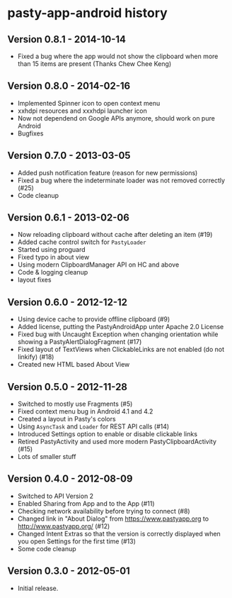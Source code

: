 pasty-app-android history
========================

Version 0.8.1 - 2014-10-14
--------------------------
  * Fixed a bug where the app would not show the clipboard when more than 15 items are present (Thanks Chew Chee Keng)

Version 0.8.0 - 2014-02-16
--------------------------
  * Implemented Spinner icon to open context menu
  * xxhdpi resources and xxxhdpi launcher icon
  * Now not dependend on Google APIs anymore, should work on pure Android
  * Bugfixes

Version 0.7.0 - 2013-03-05
--------------------------
  * Added push notification feature (reason for new permissions)
  * Fixed a bug where the indeterminate loader was not removed correctly (#25)
  * Code cleanup

Version 0.6.1 - 2013-02-06
--------------------------
  * Now reloading clipboard without cache after deleting an item (#19)
  * Added cache control switch for `PastyLoader`
  * Started using proguard
  * Fixed typo in about view
  * Using modern ClipboardManager API on HC and above
  * Code & logging cleanup
  * layout fixes

Version 0.6.0 - 2012-12-12 
--------------------------
  * Using device cache to provide offline clipboard (#9)
  * Added license, putting the PastyAndroidApp unter Apache 2.0 License
  * Fixed bug with Uncaught Exception when changing orientation while showing a PastyAlertDialogFragment (#17)
  * Fixed layout of TextViews when ClickableLinks are not enabled (do not linkify) (#18)
  * Created new HTML based About View

Version 0.5.0 - 2012-11-28
--------------------------
  * Switched to mostly use Fragments (#5)
  * Fixed context menu bug in Android 4.1 and 4.2
  * Created a layout in Pasty's colors
  * Using `AsyncTask` and `Loader` for REST API calls (#14)
  * Introduced Settings option to enable or disable clickable links
  * Retired PastyActivity and used more modern PastyClipboardActivity (#15)
  * Lots of smaller stuff

Version 0.4.0 - 2012-08-09
--------------------------
  * Switched to API Version 2
  * Enabled Sharing from App and to the App (#11)
  * Checking network availability before trying to connect (#8)
  * Changed link in "About Dialog" from https://www.pastyapp.org to http://www.pastyapp.org/ (#12)
  * Changed Intent Extras so that the version is correctly displayed when you open Settings for the first time (#13)
  * Some code cleanup

Version 0.3.0 - 2012-05-01
--------------------------
  * Initial release.

